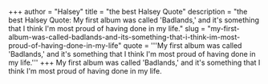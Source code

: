 +++
author = "Halsey"
title = "the best Halsey Quote"
description = "the best Halsey Quote: My first album was called 'Badlands,' and it's something that I think I'm most proud of having done in my life."
slug = "my-first-album-was-called-badlands-and-its-something-that-i-think-im-most-proud-of-having-done-in-my-life"
quote = '''My first album was called 'Badlands,' and it's something that I think I'm most proud of having done in my life.'''
+++
My first album was called 'Badlands,' and it's something that I think I'm most proud of having done in my life.
